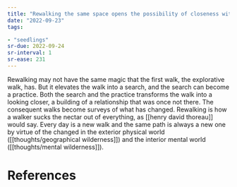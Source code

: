 ```yaml
---
title: "Rewalking the same space opens the possibility of closeness with it"
date: "2022-09-23"
tags:

- "seedlings"
sr-due: 2022-09-24
sr-interval: 1
sr-ease: 231
---
```


Rewalking may not have the same magic that the first walk, the explorative walk, has. But it elevates the walk into a search, and the search can become a practice. Both the search and the practice transforms the walk into a looking closer, a building of a relationship that was once not there. The consequent walks become surveys of what has changed. Rewalking is how a walker sucks the nectar out of everything, as [[henry david thoreau]] would say. Every day is a new walk and the same path is always a new one by virtue of the changed in the exterior physical world ([[thoughts/geographical wilderness]]) and the interior mental world ([[thoughts/mental wilderness]]).

# References